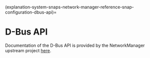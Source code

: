 (explanation-system-snaps-network-manager-reference-snap-configuration-dbus-api)=
# D-Bus API


Documentation of the D-Bus API is provided by the NetworkManager upstream project [here](https://developer.gnome.org/NetworkManager/stable/spec.html).

